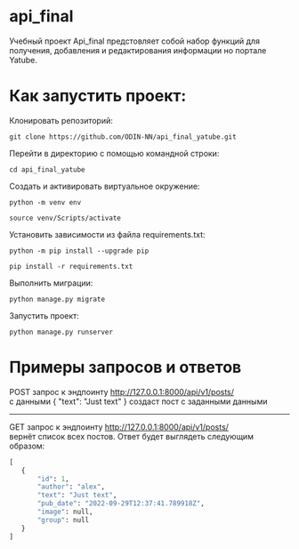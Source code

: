 # api_final

Учебный проект Api_final предстовляет собой набор функций 
для получения, добавления и редактирования информации но портале Yatube.
# Как запустить проект:
Клонировать репозиторий:

```
git clone https://github.com/ODIN-NN/api_final_yatube.git
```

Перейти в директорию с помощью командной строки:

```
cd api_final_yatube
```

Cоздать и активировать виртуальное окружение:

```
python -m venv env
```

```
source venv/Scripts/activate
```

Установить зависимости из файла requirements.txt:

```
python -m pip install --upgrade pip
```

```
pip install -r requirements.txt
```

Выполнить миграции:

```
python manage.py migrate
```

Запустить проект:

```
python manage.py runserver
```
 # Примеры запросов и ответов
 POST запрос к эндпоинту http://127.0.0.1:8000/api/v1/posts/    
 с данными 
{
    "text": "Just text"
}
создаст пост с заданными данными   
 ____
 GET запрос к эндпоинту http://127.0.0.1:8000/api/v1/posts/    
 вернёт список всех постов. Ответ будет выглядеть следующим образом:    
 ```python
 [
    {
        "id": 1,
        "author": "alex",
        "text": "Just text",
        "pub_date": "2022-09-29T12:37:41.789918Z",
        "image": null,
        "group": null
    }
]
```